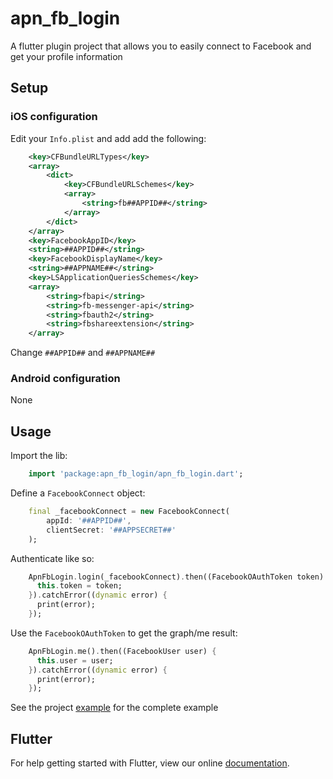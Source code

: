 # apn_fb_login

A flutter plugin project that allows you to easily connect to Facebook and get your profile information

## Setup

### iOS configuration

Edit your `Info.plist` and add add the following:

```xml
    <key>CFBundleURLTypes</key>
    <array>
        <dict>
            <key>CFBundleURLSchemes</key>
            <array>
                <string>fb##APPID##</string>
            </array>
        </dict>
    </array>
    <key>FacebookAppID</key>
    <string>##APPID##</string>
    <key>FacebookDisplayName</key>
    <string>##APPNAME##</string>
    <key>LSApplicationQueriesSchemes</key>
    <array>
        <string>fbapi</string>
        <string>fb-messenger-api</string>
        <string>fbauth2</string>
        <string>fbshareextension</string>
    </array>
```

Change `##APPID##` and `##APPNAME##`

### Android configuration
None

## Usage

Import the lib:

```dart
    import 'package:apn_fb_login/apn_fb_login.dart';
```

Define a `FacebookConnect` object:

```dart
    final _facebookConnect = new FacebookConnect(
        appId: '##APPID##',
        clientSecret: '##APPSECRET##'
    );
```

Authenticate like so:

```dart
    ApnFbLogin.login(_facebookConnect).then((FacebookOAuthToken token) {
      this.token = token;
    }).catchError((dynamic error) {
      print(error);
    });
```

Use the `FacebookOAuthToken` to get the graph/me result:

```dart
    ApnFbLogin.me().then((FacebookUser user) {
      this.user = user;
    }).catchError((dynamic error) {
      print(error);
    });
```

See the project [example](https://github.com/markmooibroek/apn_fb_login/blob/master/example/lib/main.dart) for the complete example

## Flutter
For help getting started with Flutter, view our online
[documentation](http://flutter.io/).
